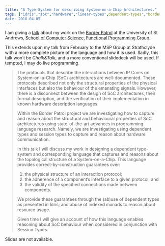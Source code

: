 ```yaml
---
title: "A Type-System for describing System-on-a-Chip Architectures."
tags: ["idris","soc","hardware","linear-types",dependent-types","border-patrol","tdd","stacs-fp"]
date: 2018-04-05
---
```


I am giving a [talk](https://blogs.cs.st-andrews.ac.uk/csblog/2018/03/30/a-type-system-for-describing-system-on-a-chip-architectures-jan-de-muijnck-hughes/) about my work on the [Border
Patrol](https://border-patrol.github.io) at the University of
St Andrews, [School of Computer Science](https://www.cs.st-andrews.ac.uk), [Functional Programming Group](https://www-fp.cs.st-andrews.ac.uk/).

This extends upon my talk from February to the MSP Group at
Strathclyde with a more complete picture of the language and how it is
used. Sadly, this talk won't be *Chalk&Talk*, and a more conventional slidedeck will be used.
If tempted, I may do live programming.

> The protocols that describe the interactions between IP Cores on
> System-on-a-Chip (SoC) architectures are well-documented. These
> protocols described not only the structural properties of the physical
> interfaces but also the behaviour of the emanating signals. However,
> there is a disconnect between the design of SoC architectures, their
> formal description, and the verification of their implementation in
> known hardware description languages.
>
> Within the Border Patrol project we are investigating how to capture
> and reason about the structural and behavioural properties of SoC
> architectures using state-of-the-art advances in programming language
> research. Namely, we are investigating using dependent types and
> session types to capture and reason about hardware communication.
>
> In this talk I will discuss my work in designing a dependent type-
> system and corresponding language that captures and reasons about the
> topological structure of a System-on-a-Chip. This language provides
> correct-by-construction guarantees over:
>
> 1. the physical structure of an interaction protocol;
> 1. the adherence of a component’s interface to a given protocol; and
> 1. the validity of the specified connections made between components.
>
> We provide these guarantees through the (ab)use of dependent types as
> presented in Idris; and abuse of indexed monads to reason about
> resource usage.
>
> Given time I will give an account of how this language enables
> reasoning about SoC behaviour when considered in conjunction with
> Session Types.

Slides are not available.
